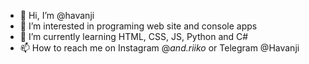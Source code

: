 - 👋 Hi, I’m @havanji
- 👀 I’m interested in programing web site and console apps
- 🌱 I’m currently learning HTML, CSS, JS, Python and C#
- 📫 How to reach me on Instagram @_and.riiko_ or Telegram @Havanji
